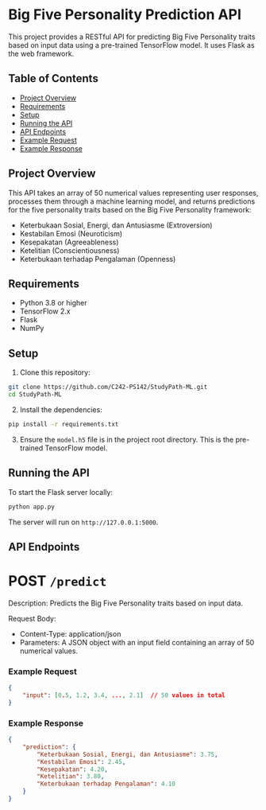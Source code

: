 # Big Five Personality Prediction API
This project provides a RESTful API for predicting Big Five Personality traits based on input data using a pre-trained TensorFlow model. It uses Flask as the web framework.

## Table of Contents
- [Project Overview](#project-overview)
- [Requirements](#requirements)
- [Setup](#setup)
- [Running the API](#running-the-api)
- [API Endpoints](#api-endpoints)
- [Example Request](#example-request)
- [Example Response](#example-response)

## Project Overview
This API takes an array of 50 numerical values representing user responses, processes them through a machine learning model, and returns predictions for the five personality traits based on the Big Five Personality framework:

* Keterbukaan Sosial, Energi, dan Antusiasme (Extroversion)
* Kestabilan Emosi (Neuroticism)
* Kesepakatan (Agreeableness)
* Ketelitian (Conscientiousness)
* Keterbukaan terhadap Pengalaman (Openness)

## Requirements
* Python 3.8 or higher
* TensorFlow 2.x
* Flask
* NumPy

## Setup
1. Clone this repository:
```bash
git clone https://github.com/C242-PS142/StudyPath-ML.git
cd StudyPath-ML
```
2. Install the dependencies:
```bash
pip install -r requirements.txt
```
3. Ensure the `model.h5` file is in the project root directory. This is the pre-trained TensorFlow model.

## Running the API
To start the Flask server locally:
```bash
python app.py
```
The server will run on `http://127.0.0.1:5000`.

## API Endpoints
# POST `/predict`

Description: Predicts the Big Five Personality traits based on input data.

Request Body:

* Content-Type: application/json
* Parameters: A JSON object with an input field containing an array of 50 numerical values.

### Example Request
```json
{
    "input": [0.5, 1.2, 3.4, ..., 2.1]  // 50 values in total
}
```

### Example Response
```json
{
    "prediction": {
        "Keterbukaan Sosial, Energi, dan Antusiasme": 3.75,
        "Kestabilan Emosi": 2.45,
        "Kesepakatan": 4.20,
        "Ketelitian": 3.80,
        "Keterbukaan terhadap Pengalaman": 4.10
    }
}
```
